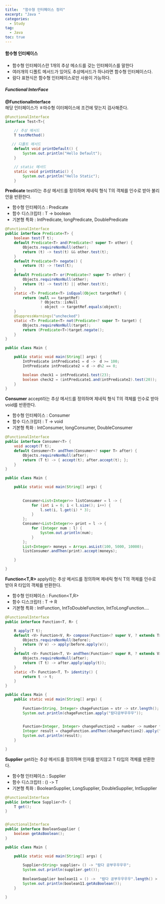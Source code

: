 ```yaml
---
title:  "함수형 인터페이스 정리"
excerpt: "Java "
categories:
  - Study
tag:
  - Java
toc: true
---
```


#### 함수형 인터페이스
- 함수형 인터페이스란 1개의 추상 메소드를 갖는 인터페이스를 말한다
- 여러개의 디폴트 메서드가 있어도 추상메서드가 하나라면 함수형 인터페이스다.
- 람다 표현식은 함수형 인터페이스로만 사용이 가능하다.


##### Functional InterFace

**@FunctionalInterface**  
해당 인터페이스가 ㅎ마수형 이터페이스에 조건에 맞는지 검사해준다.

``` java
@FunctionalInterface
interface Test<T>{

	// 추상 메서드
	T testMethod()
	
   // 디폴트 메서드
	default void printDefault() {
   		System.out.println("Hello Default");
	}

	// static 메서드
	static void printStatic() {
   		System.out.println("Hello Static");
	}
```


**Predicate<T>**
test라는 추상 메서드를 정의하며 제네릭 형식 T의 객체를 인수로 받아 불리언을 반환한다.

- 함수형 인터페이스 : Predicate<T>
- 함수 디스크립터 : T -> boolean
- 기본형 특화 : IntPredicate, longPredicate, DoublePredicate

``` java
@FunctionalInterface
public interface Predicate<T> {
    boolean test(T t);
    default Predicate<T> and(Predicate<? super T> other) {
        Objects.requireNonNull(other);
        return (t) -> test(t) && other.test(t);
    }
    default Predicate<T> negate() {
        return (t) -> !test(t);
    }
    default Predicate<T> or(Predicate<? super T> other) {
        Objects.requireNonNull(other);
        return (t) -> test(t) || other.test(t);
    }
    static <T> Predicate<T> isEqual(Object targetRef) {
        return (null == targetRef)
                ? Objects::isNull
                : object -> targetRef.equals(object);
    }
    @SuppressWarnings("unchecked")
    static <T> Predicate<T> not(Predicate<? super T> target) {
        Objects.requireNonNull(target);
        return (Predicate<T>)target.negate();
    }
}
```

``` java
public class Main {

    public static void main(String[] args) {
        IntPredicate intPredicate1 = d ->  d >= 100;
        IntPredicate intPredicate2 = d -> d%2 == 0;

        boolean check1 = intPredicate1.test(23);
        boolean check2 = (intPredicate1.and(intPredicate2).test(20));
    }
}
```


**Consumer<T>**
accept라는 추상 메서드를 정의하며 제네릭 형식 T의 객체를 인수로 받아 void를 반환한다.

- 함수형 인터페이스 : Consumer<T>
- 함수 디스크립터 : T -> void
- 기본형 특화 : IntConsumer, longConsumer, DoubleConsumer

``` java
@FunctionalInterface
public interface Consumer<T> {
    void accept(T t);
    default Consumer<T> andThen(Consumer<? super T> after) {
        Objects.requireNonNull(after);
        return (T t) -> { accept(t); after.accept(t); };
    }
}
```

``` java
public class Main {

	public static void main(String[] args) {
	
		
		Consumer<List<Integer>> listConsumer = l -> {
			for (int i = 0; i < l.size(); i++) {
				l.set(i, l.get(i) * 3);
			}
		};
		Consumer<List<Integer>> print = l -> {
			for (Integer num : l) {
				System.out.println(num);
			}
		};
		List<Integer> moneys = Arrays.asList(100, 5000, 10000);
		listConsumer.andThen(print).accept(moneys);

	}

}
```


**Function<T,R>**
apply라는 추상 메서드를 정의하며 제네릭 형식 T의 객체를 인수로 받아 R 타입의 객체를 반환한다.

- 함수형 인터페이스 : Function<T,R>
- 함수 디스크립터 : T -> R
- 기본형 특화 : IntFunction<R>, IntToDoubleFunction, IntToLongFunction....


``` java
@FunctionalInterface
public interface Function<T, R> {

    R apply(T t);
    default <V> Function<V, R> compose(Function<? super V, ? extends T> before) {
        Objects.requireNonNull(before);
        return (V v) -> apply(before.apply(v));
    }
    default <V> Function<T, V> andThen(Function<? super R, ? extends V> after) {
        Objects.requireNonNull(after);
        return (T t) -> after.apply(apply(t));
    }
    static <T> Function<T, T> identity() {
        return t -> t;
    }
}
```

``` java
public class Main {
	public static void main(String[] args) {
	
		Function<String, Integer> chageFunction = str -> str.length();
        System.out.println(chageFunction.apply("람다공부우우우"));
        

        Function<Integer, Integer> changeFunction2 = number -> number *2;
        Integer result = chageFunction.andThen(changeFunction2).apply("람다공부우우우");
        System.out.println(result);
	}

}
```


**Supplier<T>**
get라는 추상 메서드를 정의하며 인자를 받지않고 T 타입의 객체를 반환한다.

- 함수형 인터페이스 : Supplier<T>
- 함수 디스크립터 : () -> T
- 기본형 특화 : BooleanSupplier, LongSupplier, DoubleSupplier, IntSupplier

``` java
@FunctionalInterface
public interface Supplier<T> {
    T get();
}


@FunctionalInterface
public interface BooleanSupplier {
    boolean getAsBoolean();
} 
```

``` java
public class Main {

	public static void main(String[] args) {
	
		Supplier<String> supplier= () -> "람다 공부우우우우";
        System.out.println(supplier.get());
        
        BooleanSupplier boolean11 = () ->  "람다 공부우우우우".length() > 5;
        System.out.println(boolean11.getAsBoolean());
	}

}
```
